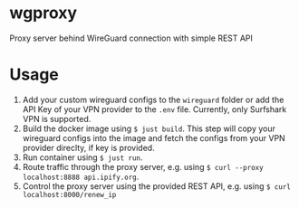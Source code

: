 # wgproxy
Proxy server behind WireGuard connection with simple REST API

# Usage
1. Add your custom wireguard configs to the `wireguard` folder or add the API Key of your VPN provider to the `.env` file. Currently, only Surfshark VPN is supported.
1. Build the docker image using `$ just build`. This step will copy your wireguard configs into the image and fetch the configs from your VPN provider direclty, if key is provided. 
1. Run container using `$ just run`. 
1. Route traffic through the proxy server, e.g. using `$ curl --proxy localhost:8888 api.ipify.org`.
1. Control the proxy server using the provided REST API, e.g. using `$ curl localhost:8000/renew_ip`